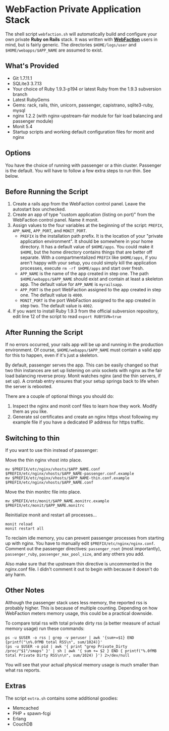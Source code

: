 # WebFaction Private Application Stack
The shell script `webfaction.sh` will automatically build and configure your own
private **Ruby on Rails** stack. It was written with **[WebFaction](http://zownir.net/webfaction)**
users in mind, but is fairly generic. The directories `$HOME/logs/user` and
`$HOME/webapps/$APP_NAME` are assumed to exist.

## What's Provided
* Git 1.7.11.1
* SQLite3 3.7.13
* Your choice of Ruby 1.9.3-p194 or latest Ruby from the 1.9.3 subversion branch
* Latest RubyGems
* Gems: rack, rails, thin, unicorn, passenger, capistrano, sqlite3-ruby, mysql
* nginx 1.2.2 (with nginx-upstream-fair module for fair load balancing and
  passenger module)
* Monit 5.4
* Startup scripts and working default configuration files for monit and nginx

## Options
You have the choice of running with passenger or a thin cluster. Passenger is
the default. You will have to follow a few extra steps to run thin. See below.

## Before Running the Script
1. Create a rails app from the WebFaction control panel. Leave the autostart
   box unchecked.
2. Create an app of type "custom application (listing on port)" from the
   WebFaction control panel. Name it monit.
3. Assign values to the four variables at the beginning of the script:
   `PREFIX`, `APP_NAME`, `APP_PORT`, and `MONIT_PORT`.
     * `PREFIX` is the installation path prefix. It is the location of your
       "private application environment". It should be somewhere in your home
       directory. It has a default value of `$HOME/apps`. You could make it
       `$HOME`, but the home directory contains things that are better off
       separate. With a compartmentalized `PREFIX` like `$HOME/apps`, if you
       aren't happy with your setup, you could simply kill the application
       processes, execute `rm -rf $HOME/apps` and start over fresh.
     * `APP_NAME` is the name of the app created in step one. The path
       `$HOME/webapps/$APP_NAME` should exist and contain at least a skeleton
       app. The default value for `APP_NAME` is `myrailsapp`.
     * `APP_PORT` is the port WebFaction assigned to the app created in step
       one. The default value is `4000`.
     * `MONIT_PORT` is the port WebFaction assigned to the app created in step
       two. The default value is `4002`.
4. If you want to install Ruby 1.9.3 from the official subversion repository,
   edit line 12 of the script to read `export RUBYSVN=true`

## After Running the Script
If no errors occurred, your rails app will be up and running in the production
environment. Of course, `$HOME/webapps/$APP_NAME` must contain a valid app for
this to happen, even if it's just a skeleton.

By default, passenger serves the app. This can be easily changed so that two
thin instances are set up listening on unix sockets with nginx as the fair load
balancing reverse proxy. Monit watches nginx (and the thin servers, if set up).
A crontab entry ensures that your setup springs back to life when the server is
rebooted.

There are a couple of optional things you should do:

1. Inspect the nginx and monit conf files to learn how they work.
   Modify them as you like.
2. Generate ssl certificates and create an nginx https vhost following my
   example file if you have a dedicated IP address for https traffic.

## Switching to thin
If you want to use thin instead of passenger:

Move the thin nginx vhost into place.

	mv $PREFIX/etc/nginx/vhosts/$APP_NAME.conf $PREFIX/etc/nginx/vhosts/$APP_NAME-passenger.conf.example
	mv $PREFIX/etc/nginx/vhosts/$APP_NAME-thin.conf.example $PREFIX/etc/nginx/vhosts/$APP_NAME.conf

Move the thin monitrc file into place.

	mv $PREFIX/etc/monit/$APP_NAME.monitrc.example $PREFIX/etc/monit/$APP_NAME.monitrc

Reinitialize monit and restart all processes...
	
	monit reload
	monit restart all

To reclaim idle memory, you can prevent passenger processes from starting up
with nginx. You have to manually edit `$PREFIX/etc/nginx/nginx.conf`. Comment
out the passenger directives: `passenger_root` (most importantly), `passenger_ruby`,
`passenger_max_pool_size`, and any others you add.

Also make sure that the upstream thin directive is uncommented in the nginx.conf
file. I didn't comment it out to begin with because it doesn't do any harm.

## Other Notes
Although the passenger stack uses less memory, the reported rss is probably higher.
This is because of multiple counting. Depending on how WebFaction meters memory
usage, this could be a practical downside.

To compare total rss with total private dirty rss (a better measure of actual
memory usage) run these commands:

	ps -u $USER -o rss | grep -v peruser | awk '{sum+=$1} END {printf("\n%.0fMB total RSS\n", sum/1024)}'
	(ps -u $USER -o pid | awk '{ print "grep Private_Dirty /proc/"$1"/smaps" }' | sh | awk '{ sum += $2 } END { printf("%.0fMB total Private Dirty RSS\n\n", sum/1024) }') 2>/dev/null

You will see that your actual physical memory usage is much smaller than what rss
reports.

## Extras
The script `extra.sh` contains some additional goodies:

* Memcached
* PHP + spawn-fcgi
* Erlang
* CouchDB
